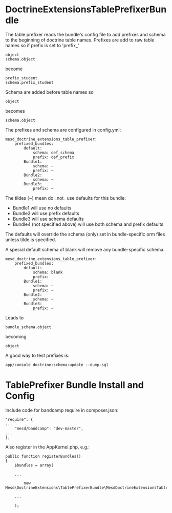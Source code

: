 DoctrineExtensionsTablePrefixerBundle
=====================================
The table prefixer reads the bundle's config file to add prefixes and schema to
the beginning of doctrine table names.  Prefixes are add to raw table names so
if prefix is set to 'prefix\_'

    object
    schema.object

become

    prefix_student
    schema.prefix_student

Schema are added before table names so

    object


becomes

    schema.object

The prefixes and schema are configured in config.yml:

    mesd_doctrine_extensions_table_prefixer:
        prefixed_bundles:
            default:
                schema: def_schema
                prefix: def_prefix
            Bundle1:
                schema: ~
                prefix: ~
            Bundle2:
                schema: ~
            Bundle3:
                prefix: ~

The tildes (~) mean do _not\_ use defaults for this bundle:
* Bundle1 will use no defaults
* Bundle2 will use prefix defaults
* Bundle3 will use schema defaults
* Bundle4 (not specified above) will use both schema and prefix defaults

The defaults will override the schema (only) set in bundle-specific orm files
unless tilde is specified.

A special default schema of blank will remove any bundle-specific schema.

    mesd_doctrine_extensions_table_prefixer:
        prefixed_bundles:
            default:
                schema: blank
                prefix:
            Bundle1:
                schema: ~
                prefix: ~
            Bundle2:
                schema: ~
            Bundle3:
                prefix: ~

Leads to

    bundle_schema.object

becoming

    object

A good way to test prefixes is:

    app/console doctrine:schema:update --dump-sql


TablePrefixer Bundle Install and Config
=======================================

Include code for bandcamp require in composer.json:

    "require": {
    ...
        "mesd/bandcamp": "dev-master",
    ...
    },

Also register in the AppKernel.php, e.g.:

    public function registerBundles()
    {
        $bundles = array(

        ...

            new Mesd\DoctrineExtensions\TablePrefixerBundle\MesdDoctrineExtensionsTablePrefixerBundle(),

        ...

        );
